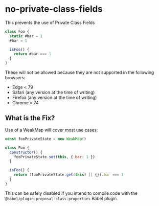 # no-private-class-fields

This prevents the use of Private Class Fields

```js
class Foo {
  static #bar = 1
  #bar = 1

  isFoo() {
    return #bar === 1
  }
}
```

These will not be allowed because they are not supported in the following browsers:

 - Edge < 79
 - Safari (any version at the time of writing)
 - Firefox (any version at the time of writing)
 - Chrome < 74


## What is the Fix?

Use of a WeakMap will cover most use cases:

```js
const fooPrivateState = new WeakMap()

class Foo {
  constructor() {
    fooPrivateState.set(this, { bar: 1 })
  }

  isFoo() {
    return (fooPrivateState.get(this) || {}).bar === 1
  }
}
```

This can be safely disabled if you intend to compile code with the `@babel/plugin-proposal-class-properties` Babel plugin.
